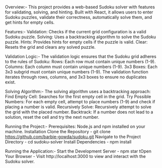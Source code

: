 Overview:-
This project provides a web-based Sudoku solver with features for validating, solving, and hinting. Built with React, it allows users to enter Sudoku puzzles, validate their correctness, automatically solve them, and get hints for empty cells.

Features:-
Validation: Checks if the current grid configuration is a valid Sudoku puzzle.
Solving: Uses a backtracking algorithm to solve the Sudoku puzzle.
Hints: Provides hints for empty cells if the puzzle is valid.
Clear: Resets the grid and clears any solved puzzle.

Validation Logic:-
The validation logic ensures that the Sudoku grid adheres to the rules of Sudoku:
Rows: Each row must contain unique numbers (1-9).
Columns: Each column must contain unique numbers (1-9).
3x3 Boxes: Each 3x3 subgrid must contain unique numbers (1-9).
The validation function iterates through rows, columns, and 3x3 boxes to ensure no duplicates exist.

Solving Algorithm:-
The solving algorithm uses a backtracking approach:
Find Empty Cell: Searches for the first empty cell in the grid.
Try Possible Numbers: For each empty cell, attempt to place numbers (1-9) and check if placing a number is valid.
Recursively Solve: Recursively attempt to solve the grid with the placed number.
Backtrack: If a number does not lead to a solution, reset the cell and try the next number.

Running the Project:-
Prerequisites:
Node.js and npm installed on your machine.
Installation
Clone the Repository - git clone https://github.com/barbie-gowda/sudoku.git
Navigate to the Project Directory - cd sudoku-solver
Install Dependencies - npm install

Running the Application:-
Start the Development Server - npm star
tOpen Your Browser - Visit http://localhost:3000 to view and interact with the Sudoku solver.
